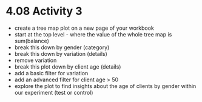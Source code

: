 # 4.08 Activity 3

- create a tree map plot on a new page of your workbook 
- start at the top level - where the value of the whole tree map is sum(balance) 
- break this down by gender (category)
- break this down by variation (details)
- remove variation 
- break this plot down by client age (details)
- add a basic filter for variation 
- add an advanced filter for client age > 50 
- explore the plot to find insights about the age of clients by gender within our experiment (test or control) 
